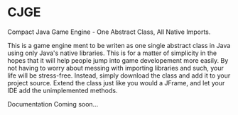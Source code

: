 # CJGE
Compact Java Game Engine - One Abstract Class, All Native Imports.

This is a game engine ment to be writen as one single abstract class in Java using only Java's native libraries. 
This is for a matter of simplicity in the hopes that it will help people jump into game developement more easily.
By not having to worry about messing with importing libraries and such, your life will be stress-free. Instead,
simply download the class and add it to your project source. Extend the class just like you would a JFrame, and 
let your IDE add the unimplemented methods.

Documentation Coming soon...
